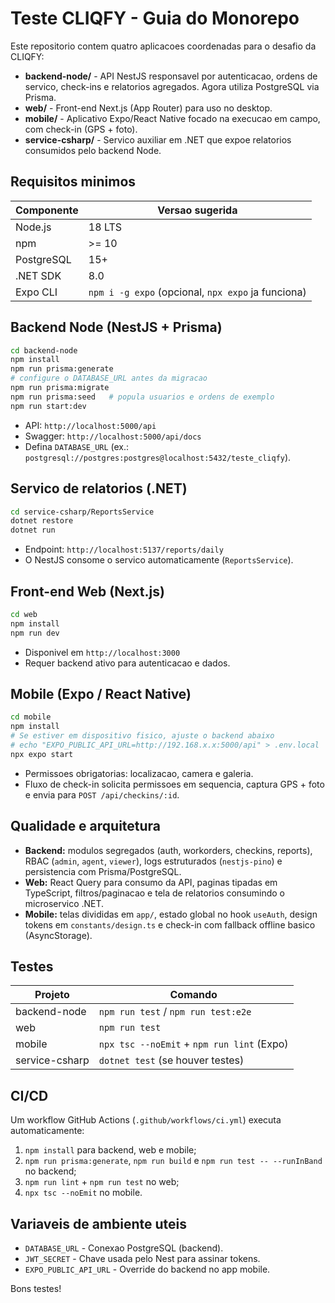 # Teste CLIQFY - Guia do Monorepo

Este repositorio contem quatro aplicacoes coordenadas para o desafio da CLIQFY:

- **backend-node/** - API NestJS responsavel por autenticacao, ordens de servico, check-ins e relatorios agregados. Agora utiliza PostgreSQL via Prisma.
- **web/** - Front-end Next.js (App Router) para uso no desktop.
- **mobile/** - Aplicativo Expo/React Native focado na execucao em campo, com check-in (GPS + foto).
- **service-csharp/** - Servico auxiliar em .NET que expoe relatorios consumidos pelo backend Node.

## Requisitos minimos

| Componente | Versao sugerida |
|------------|-----------------|
| Node.js    | 18 LTS          |
| npm        | >= 10           |
| PostgreSQL | 15+             |
| .NET SDK   | 8.0             |
| Expo CLI   | `npm i -g expo` (opcional, `npx expo` ja funciona) |

## Backend Node (NestJS + Prisma)
```bash
cd backend-node
npm install
npm run prisma:generate
# configure o DATABASE_URL antes da migracao
npm run prisma:migrate
npm run prisma:seed   # popula usuarios e ordens de exemplo
npm run start:dev
```
- API: `http://localhost:5000/api`
- Swagger: `http://localhost:5000/api/docs`
- Defina `DATABASE_URL` (ex.: `postgresql://postgres:postgres@localhost:5432/teste_cliqfy`).

## Servico de relatorios (.NET)
```bash
cd service-csharp/ReportsService
dotnet restore
dotnet run
```
- Endpoint: `http://localhost:5137/reports/daily`
- O NestJS consome o servico automaticamente (`ReportsService`).

## Front-end Web (Next.js)
```bash
cd web
npm install
npm run dev
```
- Disponivel em `http://localhost:3000`
- Requer backend ativo para autenticacao e dados.

## Mobile (Expo / React Native)
```bash
cd mobile
npm install
# Se estiver em dispositivo fisico, ajuste o backend abaixo
# echo "EXPO_PUBLIC_API_URL=http://192.168.x.x:5000/api" > .env.local
npx expo start
```
- Permissoes obrigatorias: localizacao, camera e galeria.
- Fluxo de check-in solicita permissoes em sequencia, captura GPS + foto e envia para `POST /api/checkins/:id`.

## Qualidade e arquitetura
- **Backend:** modulos segregados (auth, workorders, checkins, reports), RBAC (`admin`, `agent`, `viewer`), logs estruturados (`nestjs-pino`) e persistencia com Prisma/PostgreSQL.
- **Web:** React Query para consumo da API, paginas tipadas em TypeScript, filtros/paginacao e tela de relatorios consumindo o microservico .NET.
- **Mobile:** telas divididas em `app/`, estado global no hook `useAuth`, design tokens em `constants/design.ts` e check-in com fallback offline basico (AsyncStorage).

## Testes
| Projeto        | Comando                                       |
|----------------|-----------------------------------------------|
| backend-node   | `npm run test` / `npm run test:e2e`           |
| web            | `npm run test`                                |
| mobile         | `npx tsc --noEmit` + `npm run lint` (Expo)    |
| service-csharp | `dotnet test` (se houver testes)              |

## CI/CD
Um workflow GitHub Actions (`.github/workflows/ci.yml`) executa automaticamente:
1. `npm install` para backend, web e mobile;
2. `npm run prisma:generate`, `npm run build` e `npm run test -- --runInBand` no backend;
3. `npm run lint` + `npm run test` no web;
4. `npx tsc --noEmit` no mobile.

## Variaveis de ambiente uteis
- `DATABASE_URL` - Conexao PostgreSQL (backend).
- `JWT_SECRET` - Chave usada pelo Nest para assinar tokens.
- `EXPO_PUBLIC_API_URL` - Override do backend no app mobile.


Bons testes!